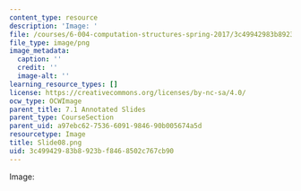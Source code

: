 ```yaml
---
content_type: resource
description: 'Image: '
file: /courses/6-004-computation-structures-spring-2017/3c49942983b8923bf8468502c767cb90_Slide08.png
file_type: image/png
image_metadata:
  caption: ''
  credit: ''
  image-alt: ''
learning_resource_types: []
license: https://creativecommons.org/licenses/by-nc-sa/4.0/
ocw_type: OCWImage
parent_title: 7.1 Annotated Slides
parent_type: CourseSection
parent_uid: a97ebc62-7536-6091-9846-90b005674a5d
resourcetype: Image
title: Slide08.png
uid: 3c499429-83b8-923b-f846-8502c767cb90
---
```

Image: 